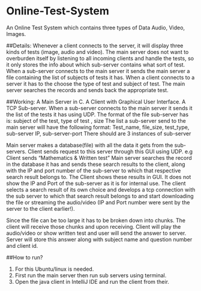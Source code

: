 # Online-Test-System
An Online Test System which contains three types of Data Audio, Video, Images.

##Details:
Whenever a client connects to the server, it will display three kinds of tests (image, audio and video). The main server does not want to overburden itself by listening to all incoming clients and handle the tests, so it only stores the info about which sub-server contains what sort of test. When a sub-server connects to the main server it sends the main server a file containing the list of subjects of tests it has. When a client connects to a server it has to the choose the type of test and subject of test. The main server searches the records and sends back the appropriate test.

##Working:
A Main Server in C.
A Client with Graphical User Interface.
A TCP Sub-server. When a sub-server connects to the main server it sends it the list of the tests it has using UDP. The format of the file sub-server has is:
subject of the test, type of test , size 
The list a sub-server send to the main server will have the following format:
Test_name, file_size, test_type, sub-server IP, sub-server-port
There should are 3 instances of sub-server

Main server makes a database(file) with all the data it gets from the sub-servers.
Client sends request to this server through this GUI using UDP. 
e.g Client sends “Mathematics & Written test”
Main server searches the record in the database it has and sends these search results to the client, along with the IP and port number of the sub-server to which that respective search result belongs to.
The Client shows these results in GUI. It does not show the IP and Port of the sub-server as it is for internal use.
The client selects a search result of its own choice and develops a tcp connection with the sub server to which that search result belongs to and start downloading the file or streaming the audio/video (IP and Port number were sent by the server to the client earlier!).

Since the file can be too large it has to be broken down into chunks. 
The client will receive those chunks and upon receiving. Client will play the audio/video or show written test and user will send the answer to server. Server will store this answer along with subject name and question number and client id.

##How to run?

1. For this Ubuntu/linux is needed.
2. First run the main server then run sub servers using terminal.
3. Open the java client in IntelliJ IDE and run the client from their.


